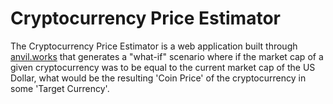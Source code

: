 # Cryptocurrency Price Estimator
The Cryptocurrency Price Estimator is a web application built through [anvil.works](https://anvil.works/) that generates a "what-if" scenario where if the market cap of a given cryptocurrency was to be equal to the current market cap of the US Dollar, what would be the resulting 'Coin Price' of the cryptocurrency in some 'Target Currency'.